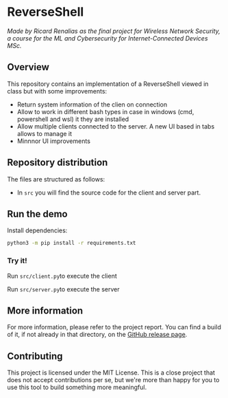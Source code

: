 # ReverseShell

*Made by Ricard Renalias as the final project
for Wireless Network Security, a course for the
ML and Cybersecurity for Internet-Connected Devices MSc.*

## Overview

This repository contains an implementation of a ReverseShell viewed in class but with some improvements:
- Return system information of the clien on connection
- Allow to work in different bash types in case in windows (cmd, powershell and wsl) it they are installed
- Allow multiple clients connected to the server. A new UI based in tabs allows to manage it
- Minnnor UI improvements

## Repository distribution

The files are structured as follows:
- In `src` you will find the source code for the client and server part.

## Run the demo

Install dependencies:

```sh
python3 -m pip install -r requirements.txt
```

### Try it!

Run `src/client.py`to execute the client

Run `src/server.py`to execute the server

## More information

For more information, please refer to the project report. You can find
a build of it, if not already in that directory, on the
[GitHub release page](https://github.com/rrenaliasupc/ReverseShell/releases).

## Contributing

This project is licensed under the MIT License. This is a close project that
does not accept contributions per se, but we're more than happy for you to use
this tool to build something more meaningful.

